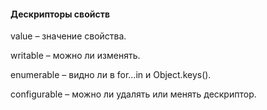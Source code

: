 #### Дескрипторы свойств

value – значение свойства.

writable – можно ли изменять.

enumerable – видно ли в for...in и Object.keys().

configurable – можно ли удалять или менять дескриптор.
